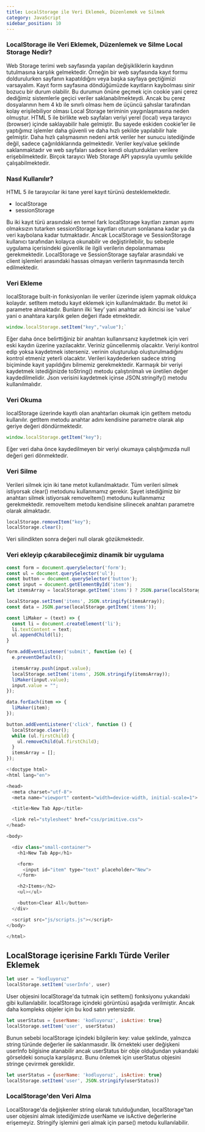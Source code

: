 ```yaml
---
title: LocalStorage ile Veri Eklemek, Düzenlemek ve Silmek
category: JavaScript
sidebar_position: 10
---
```


### LocalStorage ile Veri Eklemek, Düzenlemek ve Silme Local Storage Nedir?

Web Storage terimi web sayfasında yapılan değişikliklerin kaydının tutulmasına karşılık gelmektedir. Örneğin bir web sayfasında kayıt formu doldurulurken sayfanın kapatıldığını veya başka sayfaya geçtiğimizi varsayalım. Kayıt form sayfasına döndüğümüzde kayıtların kaybolması sinir bozucu bir durum olabilir. Bu durumun önüne geçmek için cookie yani çerez dediğimiz sistemlerle geçici veriler saklanabilmekteydi. Ancak bu çerez dosyalarının hem 4 kb ile sınırlı olması hem de üçüncü şahıslar tarafından kolay erişilebiliyor olması Local Storage teriminin yaygınlaşmasına neden olmuştur. HTML 5 ile birlikte web sayfaları veriyi yerel (local) veya tarayıcı (browser) içinde saklayabilir hale gelmiştir. Bu sayede eskiden cookie’ler ile yaptığımız işlemler daha güvenli ve daha hızlı şekilde yapılabilir hale gelmiştir. Daha hızlı çalışmasının nedeni artık veriler her sunucu istediğinde değil, sadece çağırıldıklarında gelmektedir. Veriler key/value şeklinde saklanmaktadır ve web sayfaları sadece kendi oluşturdukları verilere erişebilmektedir. Birçok tarayıcı Web Storage API yapısıyla uyumlu şekilde çalışabilmektedir.

### Nasıl Kullanılır?

HTML 5 ile tarayıcılar iki tane yerel kayıt türünü desteklemektedir.

* localStorage
* sessionStorage

Bu iki kayıt türü arasındaki en temel fark localStorage kayıtları zaman aşımı olmaksızın tutarken sessionStorage kayıtları oturum sonlanana kadar ya da veri kaybolana kadar tutmaktadır. Ancak LocalStorage ve SessionStorage kullanıcı tarafından kolayca okunabilir ve değiştirilebilir, bu sebeple uygulama içerisindeki güvenlik ile ilgili verilerin depolanmaması gerekmektedir. LocalStorage ve SessionStorage sayfalar arasındaki ve client işlemleri arasındaki hassas olmayan verilerin taşınmasında tercih edilmektedir.

### Veri Ekleme

localStorage built-in fonksiyonları ile veriler üzerinde işlem yapmak oldukça kolaydır. setItem metodu kayıt eklemek için kullanılmaktadır. Bu metot iki parametre almaktadır. Bunların ilki ‘key’ yani anahtar adı ikincisi ise ‘value’ yani o anahtara karşılık gelen değeri ifade etmektedir.

```javascript
window.localStorage.setItem("key","value");`
```

Eğer daha önce belirttiğiniz bir anahtarı kullanırsanız kaydetmek için veri eski kaydın üzerine yazılacaktır. Veriniz güncellenmiş olacaktır. Veriyi kontrol edip yoksa kaydetmek isterseniz. verinin oluşturulup oluşturulmadığını kontrol etmeniz yeterli olacaktır. Verileri kaydederken sadece string biçiminde kayıt yapıldığını bilmemiz gerekmektedir. Karmaşık bir veriyi kaydetmek istediğinizde toString() metodu çalıştırılmalı ve üretilen değer kaydedilmelidir. Json verisini kaydetmek içinse JSON.stringify() metodu kullanılmalıdır.

### Veri Okuma

localStorage üzerinde kayıtlı olan anahtarları okumak için getItem metodu kullanılır. getItem metodu anahtar adını kendisine parametre olarak alıp geriye değeri döndürmektedir.

```javascript
window.localStorage.getItem("key");
```

Eğer veri daha önce kaydedilmeyen bir veriyi okumaya çalıştığımızda null değeri geri dönmektedir.

### Veri Silme

Verileri silmek için iki tane metot kullanılmaktadır. Tüm verileri silmek istiyorsak clear() metodunu kullanmamız gerekir. Şayet istediğimiz bir anahtarı silmek istiyorsak removeItem() metodunu kullanmamız gerekmektedir. removeItem metodu kendisine silinecek anahtarı parametre olarak almaktadır.

```javascript
localStorage.removeItem("key");
localStorage.clear();
```

Veri silindikten sonra değeri null olarak gözükmektedir.

### Veri ekleyip çıkarabileceğimiz dinamik bir uygulama

```javascript
const form = document.querySelector('form');
const ul = document.querySelector('ul');
const button = document.querySelector('button');
const input = document.getElementById('item');
let itemsArray = localStorage.getItem('items') ? JSON.parse(localStorage.getItem('items')) : [];

localStorage.setItem('items', JSON.stringify(itemsArray));
const data = JSON.parse(localStorage.getItem('items'));

const liMaker = (text) => {
  const li = document.createElement('li');
  li.textContent = text;
  ul.appendChild(li);
}

form.addEventListener('submit', function (e) {
  e.preventDefault();

  itemsArray.push(input.value);
  localStorage.setItem('items', JSON.stringify(itemsArray));
  liMaker(input.value);
  input.value = "";
});

data.forEach(item => {
  liMaker(item);
});

button.addEventListener('click', function () {
  localStorage.clear();
  while (ul.firstChild) {
    ul.removeChild(ul.firstChild);
  }
  itemsArray = [];
});

<!doctype html>
<html lang="en">

<head>
  <meta charset="utf-8">
  <meta name="viewport" content="width=device-width, initial-scale=1">

  <title>New Tab App</title>

  <link rel="stylesheet" href="css/primitive.css">
</head>

<body>

  <div class="small-container">
    <h1>New Tab App</h1>

    <form>
      <input id="item" type="text" placeholder="New">
    </form>

    <h2>Items</h2>
    <ul></ul>

    <button>Clear All</button>
  </div>

  <script src="js/scripts.js"></script>
</body>

</html>
```

## LocalStorage içerisine Farklı Türde Veriler Eklemek

```javascript
let user = "kodluyoruz"
localStorage.setItem('userInfo', user)
```

User objesini localStorage'da tutmak için setItem() fonksiyonu yukarıdaki gibi kullanılabilir. localStorage içindeki görüntüsü aşağıda verilmiştir. Ancak daha kompleks objeler için bu kod satırı yetersizdir.

```javascript
let userStatus = {userName: 'kodluyoruz', isActive: true}
localStorage.setItem('user', userStatus)
```

Bunun sebebi localStorage içindeki bilgilerin key: value şeklinde, yalnızca string türünde değerler ile saklanmasıdır. İlk örnekteki user değişkeni userInfo bilgisine atanabilir ancak userStatus bir obje olduğundan yukarıdaki görseldeki sonuçla karşılaşırız. Bunu önlemek için userStatus objesini stringe çevirmek gereklidir.

```javascript
let userStatus = {userName: 'kodluyoruz', isActive: true}
localStorage.setItem('user', JSON.stringify(userStatus))
```

### LocalStorage'den Veri Alma

LocalStorage'da değişkenler string olarak tutulduğundan, localStorage'tan user objesini almak istediğimizde userName ve isActive değerlerine erişemeyiz. Stringify işlemini geri almak için parse() metodu kullanılabilir.
